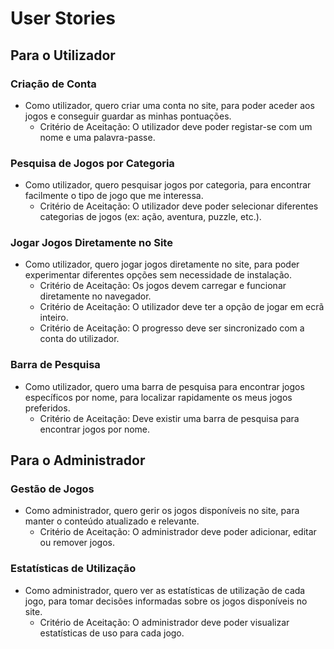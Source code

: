 # User Stories

## Para o Utilizador

### Criação de Conta
- Como utilizador, quero criar uma conta no site, para poder aceder aos jogos e conseguir guardar as minhas pontuações.
  - Critério de Aceitação: O utilizador deve poder registar-se com um nome e uma palavra-passe.

### Pesquisa de Jogos por Categoria
- Como utilizador, quero pesquisar jogos por categoria, para encontrar facilmente o tipo de jogo que me interessa.
  - Critério de Aceitação: O utilizador deve poder selecionar diferentes categorias de jogos (ex: ação, aventura, puzzle, etc.).

### Jogar Jogos Diretamente no Site
- Como utilizador, quero jogar jogos diretamente no site, para poder experimentar diferentes opções sem necessidade de instalação.
  - Critério de Aceitação: Os jogos devem carregar e funcionar diretamente no navegador.
  - Critério de Aceitação: O utilizador deve ter a opção de jogar em ecrã inteiro.
  - Critério de Aceitação: O progresso deve ser sincronizado com a conta do utilizador.

### Barra de Pesquisa
- Como utilizador, quero uma barra de pesquisa para encontrar jogos específicos por nome, para localizar rapidamente os meus jogos preferidos.
  - Critério de Aceitação: Deve existir uma barra de pesquisa para encontrar jogos por nome.

## Para o Administrador

### Gestão de Jogos
- Como administrador, quero gerir os jogos disponíveis no site, para manter o conteúdo atualizado e relevante.
  - Critério de Aceitação: O administrador deve poder adicionar, editar ou remover jogos.

### Estatísticas de Utilização
- Como administrador, quero ver as estatísticas de utilização de cada jogo, para tomar decisões informadas sobre os jogos disponíveis no site.
  - Critério de Aceitação: O administrador deve poder visualizar estatísticas de uso para cada jogo.
